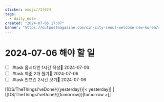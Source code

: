 ```yaml
---
sticker: emoji//1f624
tags:
  - daily_note
created: "2024-07-06 17:07"
banner: "https://outpostmagazine.com/sin-city-seoul-welcome-new-korea/seoul-skyline-photo/"
---
```


# 2024-07-06 해야 할 일

- [ ] #task 옵시디언 1시간 작성📅 2024-07-06
- [ ] #task 백준 2개 풀기📅 2024-07-06
- [ ] #task 인프런 2시간 보기📅 2024-07-06

[[DS/TheThingsi'veDone/{{yesterday}}|< yesterday]] | [[DS/TheThingsi'veDone/{{tomorrow}}|tomorrow >]]
